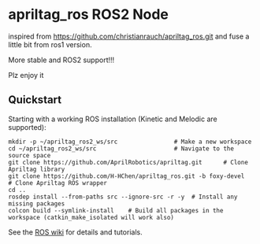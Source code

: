 # apriltag_ros ROS2 Node

inspired from https://github.com/christianrauch/apriltag_ros.git and fuse a little bit from ros1 version.

More stable and ROS2 support!!!

Plz enjoy it

## Quickstart

Starting with a working ROS installation (Kinetic and Melodic are supported):
```
mkdir -p ~/apriltag_ros2_ws/src                # Make a new workspace 
cd ~/apriltag_ros2_ws/src                      # Navigate to the source space
git clone https://github.com/AprilRobotics/apriltag.git      # Clone Apriltag library
git clone https://github.com/H-HChen/apriltag_ros.git -b foxy-devel   # Clone Apriltag ROS wrapper
cd ..               
rosdep install --from-paths src --ignore-src -r -y  # Install any missing packages
colcon build --symlink-install    # Build all packages in the workspace (catkin_make_isolated will work also)
```
See the [ROS wiki](http://wiki.ros.org/apriltag_ros) for details and tutorials.
